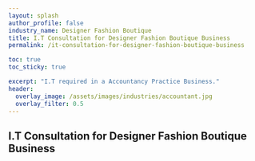 ```yaml
---
layout: splash 
author_profile: false 
industry_name: Designer Fashion Boutique
title: I.T Consultation for Designer Fashion Boutique Business
permalink: /it-consultation-for-designer-fashion-boutique-business

toc: true
toc_sticky: true

excerpt: "I.T required in a Accountancy Practice Business."
header:
  overlay_image: /assets/images/industries/accountant.jpg
  overlay_filter: 0.5 
---
```


## I.T Consultation for Designer Fashion Boutique Business